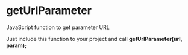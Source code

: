 # getUrlParameter
JavaScript function to get parameter URL

Just include this function to your project and call **getUrlParameter(url, param);**
